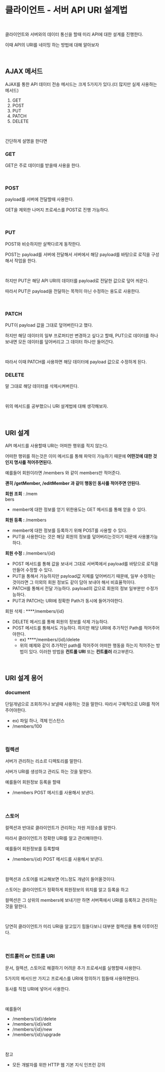# 클라이언트 - 서버 API URI 설계법

<br>

클라이언트와 서버와의 데이터 통신을 할때 미리 API에 대한 설계를 진행한다.

이때 API의 URI를 네이밍 하는 방법에 대해 알아보자

<br>

## AJAX 메서드

AJAX를 통한 API 데이터 전송 메서드는 크게 5가지가 있다.(더 많지만 실제 사용하는 메서드)

1. GET
2. POST
3. PUT
4. PATCH
5. DELETE

<br>

간단하게 설명을 한다면

### GET

GET은 주로 데이터를 받을때 사용을 한다.

<br>

### POST

payload를 서버에 전달할때 사용한다.

GET을 제외한 나머지 프로세스를 POST로 진행 가능하다.

<br>

### PUT

POST와 비슷하지만 살짝다르게 동작한다.

POST는 payload를 서버에 전달해서 서버에서 해당 payload를 바탕으로 로직을 구성해서 작업을 한다.

<br>

하지만 PUT은 해당 API URI의 데이터를 payload로 전달한 값으로 덮어 씌운다.

따라서 PUT은 payload을 전달하는 목적이 아닌 수정하는 용도로 사용한다.

<br>

### PATCH

PUT이 payload 값을 그대로 덮어버린다고 했다.

하지만 해당 데이터의 일부 프로퍼티만 변경하고 싶다고 할때, PUT으로 데이터를 하나 보내면 모든 데이터를 덮어버리고 그 데이터 하나만 들어간다.

<br>

따라서 이때 PATCH를 사용하면 해당 데이터에 payload 값으로 수정하게 된다.

### DELETE

말 그대로 해당 데이터를 삭제시켜버린다.

<br>

위의 메서드를 공부했으니 URI 설계법에 대해 생각해보자.

<br>

## URI 설계

API 메서드를 사용할때 URI는 어떠한 행위를 적지 않는다.

어떠한 행위를 하는것은 이미 메서드를 통해 파악이 가능하기 때문에 **어떤것에 대한 것인지 명사를 적어주면된다.**

예를들어 회원이라면 /members 와 같이 members만 적어준다.

**괜히 /getMember, /editMember 과 같이 행동인 동사를 적어주면 안된다.**

**회원 조회** : /mem
<br>
bers

- member에 대한 정보를 얻기 위한용도는 GET 메서드를 통해 얻을 수 있다.

**회원 등록 :** /members

- member에 대한 정보를 등록하기 위해 POST를 사용할 수 있다.
- PUT을 사용한다는 것은 해당 회원의 정보를 덮어버리는것이기 때문에 사용불가능하다.

**회원 수정 :** /members/{id}

- POST 메서드를 통해 값을 보내서 그대로 서버쪽에서 payload를 바탕으로 로직을 만들어 수정할 수 있다.
- PUT을 통해서 가능하지만 payload값 자체를 덮어버리기 때문에, 일부 수정하는 것이라면 그 이외의 회원 정보도 같이 담아 보내야 해서 비효율적이다.
- PATCH를 통해서 전달 가능하다. payload의 값으로 회원의 정보 일부분만 수정가능하다.
- PUT과 PATCH는 URI에 정확한 Path가 동시에 들어가야한다.

회원 삭제 : \*\*\*\*/members/{id}

- DELETE 메서드를 통해 회원의 정보를 삭제 가능하다.
- POST 메서드를 통해서도 가능하다. 하지만 해당 URI에 추가적인 Path를 적어주어야한다.
  - ex) \*\*\*\*/members/{id}/delete
  - 위의 예제와 같이 추가적인 path를 적어주어 어떠한 행동을 하는지 적어주는 방법이 있다. 이러한 방법을 **컨트롤 URI** 또는 **컨트롤러** 라고부른다.

<br>

## URI 설계 용어

### document

단일개념으로 조회하거나 보낼때 사용하는 것을 말한다. 따라서 구체적으로 URI를 적어주어야한다.

- ex) 파일 하나, 객체 인스턴스
- /members/100

<br>

### 컬렉션

서버가 관리하는 리소르 디렉토리를 말한다.

서버가 URI를 생성하고 관리도 하는 것을 말한다.

예를들어 회원정보 등록을 할때

- /members POST 메서드를 사용해서 보낸다.

<br>

### 스토어

컬렉션과 반대로 클라이언트가 관리하는 자원 저장소를 말한다.

따라서 클라이언트가 정확한 URI를 알고 관리해야한다.

예를들어 회원정보를 등록할때

- /members/{id} POST 메서드를 사용해서 보낸다.

<br>

컬렉션과 스토어를 비교해보면 어느정도 개념이 들어올것이다.

스토어는 클라이언트가 정확하게 회원정보의 위치를 알고 등록을 하고

컬렉션은 그 상위의 members에 보내기만 하면 서버쪽에서 URI를 등록하고 관리하는 것을 말한다.

<br>

당연히 클라이언트가 미리 URI을 알고있기 힘들다보니 대부분 컬렉션을 통해 이루어진다.

<br>

### 컨트롤러 or 컨트롤 URI

문서, 컬렉션, 스토어로 해결하기 어려운 추가 프로세서를 실행할때 사용한다.

5가지의 메서드만 가지고 프로세스를 URI에 정의하기 힘들때 사용하면된다.

동사를 직접 URI에 넣어서 사용한다.

<br>

예를들어

- /members/{id}/delete
- /members/{id}/edit
- /members/{id}/new
- /members/{id}/upgrade

<br>

참고

- 모든 개발자를 위한 HTTP 웹 기본 지식 인프런 강의